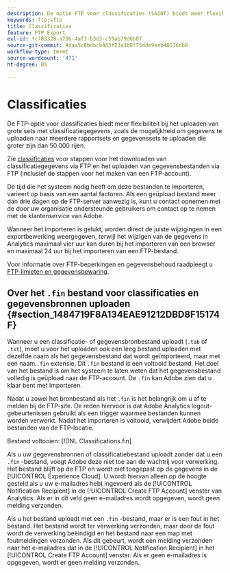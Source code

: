 ```yaml
---
description: De optie FTP voor classificaties (SAINT) biedt meer flexibiliteit bij het uploaden van grote sets met classificatiegegevens, zoals de mogelijkheid om gegevens te uploaden naar meerdere rapportsets en om gegevenssets te uploaden die groter zijn dan 50.000 rijen.
keywords: ftp;sftp
title: Classificaties
feature: FTP Export
exl-id: fc783328-a70b-4af3-b3d3-c59ab79d6b8f
source-git-commit: 4daa5c8bdbcb483f23a3b8f75dde9eeb48516db8
workflow-type: tm+mt
source-wordcount: '471'
ht-degree: 0%

---
```


# Classificaties

De FTP-optie voor classificaties biedt meer flexibiliteit bij het uploaden van grote sets met classificatiegegevens, zoals de mogelijkheid om gegevens te uploaden naar meerdere rapportsets en gegevenssets te uploaden die groter zijn dan 50.000 rijen.

Zie [classificaties](https://experienceleague.adobe.com/docs/analytics/components/classifications/classifications-importer/c-working-with-saint.html) voor stappen voor het downloaden van classificatiegegevens via FTP en het uploaden van gegevensbestanden via FTP (inclusief de stappen voor het maken van een FTP-account).

De tijd die het systeem nodig heeft om deze bestanden te importeren, varieert op basis van een aantal factoren. Als een geüpload bestand meer dan drie dagen op de FTP-server aanwezig is, kunt u contact opnemen met de door uw organisatie ondersteunde gebruikers om contact op te nemen met de klantenservice van Adobe.

Wanneer het importeren is gelukt, worden direct de juiste wijzigingen in een exportbewerking weergegeven, terwijl het wijzigen van de gegevens in Analytics maximaal vier uur kan duren bij het importeren van een browser en maximaal 24 uur bij het importeren van een FTP-bestand.

Voor informatie over FTP-beperkingen en gegevensbehoud raadpleegt u [FTP-limieten en gegevensbewaring](/help/export/ftp-and-sftp/ftp-limits.md).

## Over het `.fin` bestand voor classificaties en gegevensbronnen uploaden {#section_1484719F8A134EAE91212DBD8F15174F}

Wanneer u een classificatie- of gegevensbronbestand uploadt (`.tab` of `.txt`), moet u voor het uploaden ook een leeg bestand uploaden met dezelfde naam als het gegevensbestand dat wordt geïmporteerd, maar met een naam.`.fin` extensie. Dit `.fin` bestand is een voltooid bestand. Het doel van het bestand is om het systeem te laten weten dat het gegevensbestand volledig is geüpload naar de FTP-account. De `.fin` kan Adobe zien dat u klaar bent met importeren.

Nadat u zowel het bronbestand als het `.fin` is het belangrijk om u af te melden bij de FTP-site. De reden hiervoor is dat Adobe Analytics logout-gebeurtenissen gebruikt als een trigger waarmee bestanden kunnen worden verwerkt. Nadat het importeren is voltooid, verwijdert Adobe beide bestanden van de FTP-locatie.

Bestand voltooien: [!DNL Classifications.fin]

Als u uw gegevensbronnen of classificatiebestand uploadt zonder dat u een `.fin` -bestand, voegt Adobe deze niet toe aan de wachtrij voor verwerking. Het bestand blijft op de FTP en wordt niet toegepast op de gegevens in de [!UICONTROL Experience Cloud]. U wordt hiervan alleen op de hoogte gesteld als u uw e-mailadres hebt ingevoerd als de [!UICONTROL Notification Recipient] in de [!UICONTROL Create FTP Account] venster van Analytics. Als er in dit veld geen e-mailadres wordt opgegeven, wordt geen melding verzonden.

Als u het bestand uploadt met een `.fin` -bestand, maar er is een fout in het bestand. Het bestand wordt ter verwerking verzonden, maar door de fout wordt de verwerking beëindigd en het bestand naar een map met foutmeldingen verzonden. Als dit gebeurt, wordt een melding verzonden naar het e-mailadres dat in de [!UICONTROL Notification Recipient] in het [!UICONTROL Create FTP Account] venster. Als er geen e-mailadres is opgegeven, wordt er geen melding verzonden.
